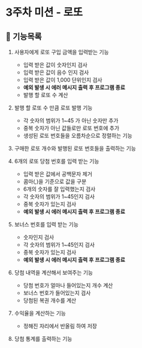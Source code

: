 # 3주차 미션 - 로또

## 🚀 기능목록
1. 사용자에게 로또 구입 금액을 입력받는 기능
    - 입력 받은 값이 숫자인지 검사
    - 입력 받은 값이 음수 인지 검사 
    - 입력 받은 값이 1,000 단위인지 검사
    - **예외 발생 시 에러 메시지 출력 후 프로그램 종료**
    - 발행 할 로또 수 계산


2. 발행 할 로또 수 만큼 로또 발행 기능
   - 각 숫자의 범위가 1~45 가 아닌 숫자만 추가
   - 중복 숫자가 아닌 값들로만 로또 번호에 추가
   - 생성된 로또 번호들을 오름차순으로 정렬하는 기능


3. 구매한 로또 개수와 발행된 로또 번호들을 출력하는 기능


4. 6개의 로또 당첨 번호를 입력 받는 기능
    + 입력 받은 값에서 공백문자 제거
    + 콤마(,)을 기준으로 값을 구분
    - 6개의 숫자를 잘 입력했는지 검사
    - 각 숫자의 범위가 1~45인지 검사
    - 중복 숫자가 있는지 검사
    - **예외 발생 시 에러 메시지 출력 후 프로그램 종료**


5. 보너스 번호를 입력 받는 기능
    - 숫자인지 검사
    - 각 숫자의 범위가 1~45인지 검사
    - 중복 숫자가 있는지 검사
    - **예외 발생 시 에러 메시지 출력 후 프로그램 종료**


6. 당첨 내역을 계산해서 보여주는 기능
   + 당첨 번호가 얼마나 들어있는지 개수 계산
   + 보너스 번호가 들어있는지 검사
   + 당첨된 복권 개수를 계산

7. 수익율을 계산하는 기능
   + 정해진 자리에서 반올림 하여 저장


8. 당첨 통계를 출력하는 기능

